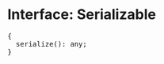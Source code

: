 # Interface: Serializable

<pre>
{
  serialize(): any;
}
</pre>

<script setup>
import Ref from '../../../../../components/api/Ref.vue';
</script>
